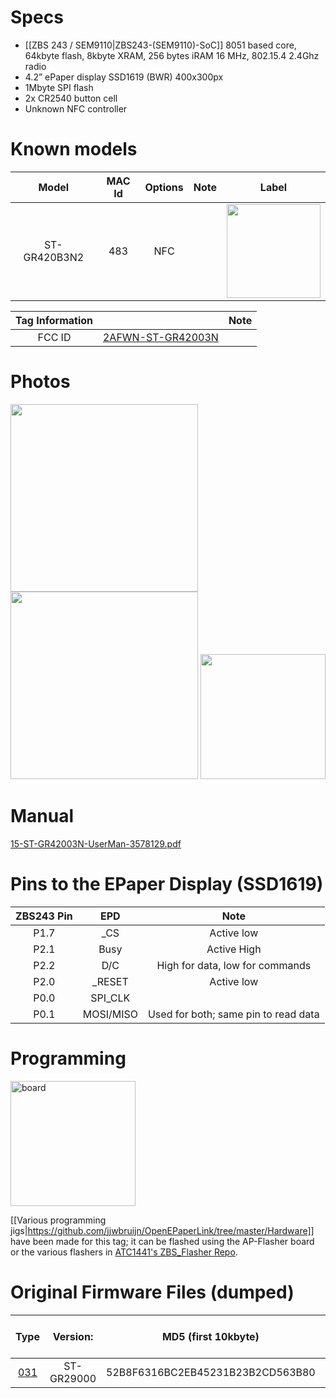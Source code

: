 

# Specs #
* [[ZBS 243 / SEM9110|ZBS243-(SEM9110)-SoC]] 8051 based core, 64kbyte flash, 8kbyte XRAM, 256 bytes iRAM 16 MHz, 802.15.4 2.4Ghz radio
* 4.2” ePaper display SSD1619 (BWR) 400x300px
* 1Mbyte SPI flash
* 2x CR2540 button cell
* Unknown NFC controller

# Known models # 
Model | MAC Id | Options | Note | Label
:-------------------------:|:------:|:-----------------------:|:-------------------------:|:---------------------:
ST-GR420B3N2 | 483 | NFC |  | <img width="150" src="https://github.com/jjwbruijn/OpenEPaperLink/assets/2544995/d9cde69f-2dad-4059-8aad-b516d9cb5024">

 Tag Information                     |       | Note
:-------------------------:|:-------------------------:|:-------------------------:
FCC ID | [2AFWN-ST-GR42003N](https://fccid.io/2AFWN-ST-GR42003N)

# Photos #
<img width="300" src="https://github.com/jjwbruijn/OpenEPaperLink/assets/2544995/0d791025-ffc2-4107-8c3e-7485de729206">
<img width="300" src="https://github.com/jjwbruijn/OpenEPaperLink/assets/2544995/effcbc75-bb0e-48d4-b77e-268e940f4501">
<img width="200" src="https://github.com/jjwbruijn/OpenEPaperLink/assets/2544995/85b43161-073d-4288-a361-bf58f9f13a8f"><br/>


# Manual #
[15-ST-GR42003N-UserMan-3578129.pdf](https://github.com/jjwbruijn/OpenEPaperLink/files/11761545/15-ST-GR42003N-UserMan-3578129.pdf)

# Pins to the EPaper Display (SSD1619) #
ZBS243 Pin                       |EPD       | Note             
:-------------------------:|:-------------------------:|:-------------------------:
P1.7 | _CS | Active low
P2.1 | Busy | Active High
P2.2 | D/C | High for data, low for commands
P2.0 | _RESET | Active low
P0.0 | SPI_CLK
P0.1 | MOSI/MISO | Used for both; same pin to read data

# Programming #
[<img width="200" alt="board" src="https://github.com/jjwbruijn/OpenEPaperLink/assets/2544995/4c883951-5be5-405e-b685-e6eb0dc48e9b">](https://github.com/jjwbruijn/OpenEPaperLink/assets/2544995/4c883951-5be5-405e-b685-e6eb0dc48e9b)

[[Various programming jigs|https://github.com/jjwbruijn/OpenEPaperLink/tree/master/Hardware]] have been made for this tag; it can be flashed using the AP-Flasher board or the various flashers in [ATC1441's ZBS_Flasher Repo](https://github.com/atc1441/ZBS_Flasher).

# Original Firmware Files (dumped) #
Type | Version:     | MD5 (first 10kbyte) | Original Tag Mac (as written on case)| Note
:------------------:|:----------:|:-------------:|:--------------:|:---------------:
[031](https://github.com/jjwbruijn/OpenEPaperLink/blob/master/fw_dumps/031-02393A793B16-ST-GR29000.bin) | ST-GR29000 | 52B8F6316BC2EB45231B23B2CD563B80 | 02393A793B16
